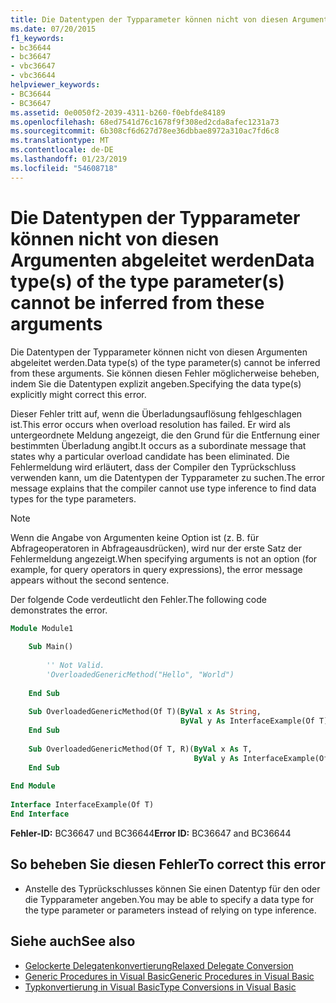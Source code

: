 ```yaml
---
title: Die Datentypen der Typparameter können nicht von diesen Argumenten abgeleitet werden
ms.date: 07/20/2015
f1_keywords:
- bc36644
- bc36647
- vbc36647
- vbc36644
helpviewer_keywords:
- BC36644
- BC36647
ms.assetid: 0e0050f2-2039-4311-b260-f0ebfde84189
ms.openlocfilehash: 68ed7541d76c1678f9f308ed2cda8afec1231a73
ms.sourcegitcommit: 6b308cf6d627d78ee36dbbae8972a310ac7fd6c8
ms.translationtype: MT
ms.contentlocale: de-DE
ms.lasthandoff: 01/23/2019
ms.locfileid: "54608718"
---
```

# <a name="data-types-of-the-type-parameters-cannot-be-inferred-from-these-arguments"></a><span data-ttu-id="67acc-102">Die Datentypen der Typparameter können nicht von diesen Argumenten abgeleitet werden</span><span class="sxs-lookup"><span data-stu-id="67acc-102">Data type(s) of the type parameter(s) cannot be inferred from these arguments</span></span>
<span data-ttu-id="67acc-103">Die Datentypen der Typparameter können nicht von diesen Argumenten abgeleitet werden.</span><span class="sxs-lookup"><span data-stu-id="67acc-103">Data type(s) of the type parameter(s) cannot be inferred from these arguments.</span></span> <span data-ttu-id="67acc-104">Sie können diesen Fehler möglicherweise beheben, indem Sie die Datentypen explizit angeben.</span><span class="sxs-lookup"><span data-stu-id="67acc-104">Specifying the data type(s) explicitly might correct this error.</span></span>  
  
 <span data-ttu-id="67acc-105">Dieser Fehler tritt auf, wenn die Überladungsauflösung fehlgeschlagen ist.</span><span class="sxs-lookup"><span data-stu-id="67acc-105">This error occurs when overload resolution has failed.</span></span> <span data-ttu-id="67acc-106">Er wird als untergeordnete Meldung angezeigt, die den Grund für die Entfernung einer bestimmten Überladung angibt.</span><span class="sxs-lookup"><span data-stu-id="67acc-106">It occurs as a subordinate message that states why a particular overload candidate has been eliminated.</span></span> <span data-ttu-id="67acc-107">Die Fehlermeldung wird erläutert, dass der Compiler den Typrückschluss verwenden kann, um die Datentypen der Typparameter zu suchen.</span><span class="sxs-lookup"><span data-stu-id="67acc-107">The error message explains that the compiler cannot use type inference to find data types for the type parameters.</span></span>  
  
> [!NOTE]
>  <span data-ttu-id="67acc-108">Wenn die Angabe von Argumenten keine Option ist (z. B. für Abfrageoperatoren in Abfrageausdrücken), wird nur der erste Satz der Fehlermeldung angezeigt.</span><span class="sxs-lookup"><span data-stu-id="67acc-108">When specifying arguments is not an option (for example, for query operators in query expressions), the error message appears without the second sentence.</span></span>  
  
 <span data-ttu-id="67acc-109">Der folgende Code verdeutlicht den Fehler.</span><span class="sxs-lookup"><span data-stu-id="67acc-109">The following code demonstrates the error.</span></span>  
  
```vb  
Module Module1  
  
    Sub Main()  
  
        '' Not Valid.  
        'OverloadedGenericMethod("Hello", "World")  
  
    End Sub  
  
    Sub OverloadedGenericMethod(Of T)(ByVal x As String,   
                                      ByVal y As InterfaceExample(Of T))  
    End Sub  
  
    Sub OverloadedGenericMethod(Of T, R)(ByVal x As T,   
                                         ByVal y As InterfaceExample(Of R))  
    End Sub  
  
End Module  
  
Interface InterfaceExample(Of T)  
End Interface  
```  
  
 <span data-ttu-id="67acc-110">**Fehler-ID:** BC36647 und BC36644</span><span class="sxs-lookup"><span data-stu-id="67acc-110">**Error ID:** BC36647 and BC36644</span></span>  
  
## <a name="to-correct-this-error"></a><span data-ttu-id="67acc-111">So beheben Sie diesen Fehler</span><span class="sxs-lookup"><span data-stu-id="67acc-111">To correct this error</span></span>  
  
-   <span data-ttu-id="67acc-112">Anstelle des Typrückschlusses können Sie einen Datentyp für den oder die Typparameter angeben.</span><span class="sxs-lookup"><span data-stu-id="67acc-112">You may be able to specify a data type for the type parameter or parameters instead of relying on type inference.</span></span>  
  
## <a name="see-also"></a><span data-ttu-id="67acc-113">Siehe auch</span><span class="sxs-lookup"><span data-stu-id="67acc-113">See also</span></span>
- [<span data-ttu-id="67acc-114">Gelockerte Delegatenkonvertierung</span><span class="sxs-lookup"><span data-stu-id="67acc-114">Relaxed Delegate Conversion</span></span>](../../../visual-basic/programming-guide/language-features/delegates/relaxed-delegate-conversion.md)
- [<span data-ttu-id="67acc-115">Generic Procedures in Visual Basic</span><span class="sxs-lookup"><span data-stu-id="67acc-115">Generic Procedures in Visual Basic</span></span>](../../../visual-basic/programming-guide/language-features/data-types/generic-procedures.md)
- [<span data-ttu-id="67acc-116">Typkonvertierung in Visual Basic</span><span class="sxs-lookup"><span data-stu-id="67acc-116">Type Conversions in Visual Basic</span></span>](../../../visual-basic/programming-guide/language-features/data-types/type-conversions.md)
